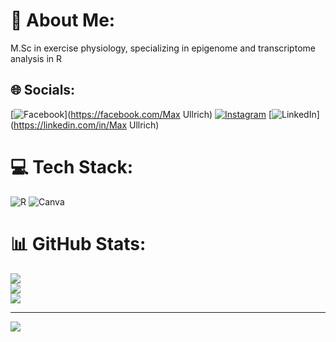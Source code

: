 # 💫 About Me:
M.Sc in exercise physiology, specializing in epigenome and transcriptome analysis in R


## 🌐 Socials:
[![Facebook](https://img.shields.io/badge/Facebook-%231877F2.svg?logo=Facebook&logoColor=white)](https://facebook.com/Max Ullrich) [![Instagram](https://img.shields.io/badge/Instagram-%23E4405F.svg?logo=Instagram&logoColor=white)](https://instagram.com/max.ullrich) [![LinkedIn](https://img.shields.io/badge/LinkedIn-%230077B5.svg?logo=linkedin&logoColor=white)](https://linkedin.com/in/Max Ullrich) 

# 💻 Tech Stack:
![R](https://img.shields.io/badge/r-%23276DC3.svg?style=for-the-badge&logo=r&logoColor=white) ![Canva](https://img.shields.io/badge/Canva-%2300C4CC.svg?style=for-the-badge&logo=Canva&logoColor=white)
# 📊 GitHub Stats:
![](https://github-readme-stats.vercel.app/api?username=maxull&theme=blue-green&hide_border=false&include_all_commits=false&count_private=false)<br/>
![](https://github-readme-streak-stats.herokuapp.com/?user=maxull&theme=blue-green&hide_border=false)<br/>
![](https://github-readme-stats.vercel.app/api/top-langs/?username=maxull&theme=blue-green&hide_border=false&include_all_commits=false&count_private=false&layout=compact)

---
[![](https://visitcount.itsvg.in/api?id=maxull&icon=0&color=0)](https://visitcount.itsvg.in)

<!-- Proudly created with GPRM ( https://gprm.itsvg.in ) -->
